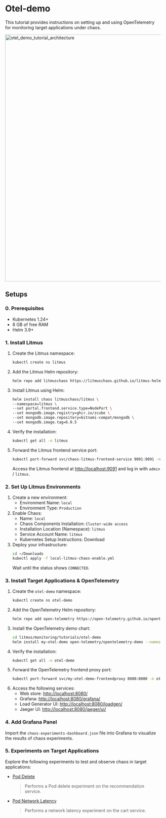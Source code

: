 # Otel-demo

This tutorial provides instructions on setting up and using OpenTelemetry for monitoring target applications under chaos.

<img src="./screenshots/otel_demo_tutorial_architecture.png" alt="otel_demo_tutorial_architecture" width="800" />


## Setups

### 0. Prerequisites
- Kubernetes 1.24+
- 8 GB of free RAM
- Helm 3.9+

### 1. Install Litmus
1. Create the Litmus namespace:
   ```bash
   kubectl create ns litmus
   ```
2. Add the Litmus Helm repository:
   ```bash
   helm repo add litmuschaos https://litmuschaos.github.io/litmus-helm/
   ```
3. Install Litmus using Helm:
   ```bash
   helm install chaos litmuschaos/litmus \
   --namespace=litmus \
   --set portal.frontend.service.type=NodePort \
   --set mongodb.image.registry=ghcr.io/zcube \
   --set mongodb.image.repository=bitnami-compat/mongodb \
   --set mongodb.image.tag=6.0.5
   ```
4. Verify the installation:
   ```bash
   kubectl get all -n litmus
   ```
5. Forward the Litmus frontend service port:
   ```bash
   kubectl port-forward svc/chaos-litmus-frontend-service 9091:9091 -n litmus
   ```
   Access the Litmus frontend at [http://localhost:9091](http://localhost:9091) and log in with `admin` / `litmus`.

### 2. Set Up Litmus Environments
1. Create a new environment:
   - Environment Name: `local`
   - Environment Type: `Production`
2. Enable Chaos:
   - Name: `local`
   - Chaos Components Installation: `Cluster-wide access`
   - Installation Location (Namespace): `litmus`
   - Service Account Name: `litmus`
   - Kubernetes Setup Instructions: Download
3. Deploy your infrastructure:
   ```bash
   cd ~/Downloads
   kubectl apply -f local-litmus-chaos-enable.yml
   ```
   Wait until the status shows `CONNECTED`.

### 3. Install Target Applications & OpenTelemetry
1. Create the `otel-demo` namespace:
   ```bash
   kubectl create ns otel-demo
   ```
2. Add the OpenTelemetry Helm repository:
   ```bash
   helm repo add open-telemetry https://open-telemetry.github.io/opentelemetry-helm-charts
   ```
3. Install the OpenTelemetry demo chart:
   ```bash
   cd litmus/monitoring/tutorials/otel-demo
   helm install my-otel-demo open-telemetry/opentelemetry-demo --namespace otel-demo --values custom_otel_demo_values.yml
   ```
4. Verify the installation:
   ```bash
   kubectl get all -n otel-demo
   ```
5. Forward the OpenTelemetry frontend proxy port:
   ```bash
   kubectl port-forward svc/my-otel-demo-frontendproxy 8080:8080 -n otel-demo
   ```
6. Access the following services:
   - Web store: [http://localhost:8080/](http://localhost:8080/)
   - Grafana: [http://localhost:8080/grafana/](http://localhost:8080/grafana/)
   - Load Generator UI: [http://localhost:8080/loadgen/](http://localhost:8080/loadgen/)
   - Jaeger UI: [http://localhost:8080/jaeger/ui/](http://localhost:8080/jaeger/ui/)

### 4. Add Grafana Panel
Import the `chaos-experiments-dashboard.json` file into Grafana to visualize the results of chaos experiments.

### 5. Experiments on Target Applications
Explore the following experiments to test and observe chaos in target applications:

- [Pod Delete](./recommendation-service)
  > Performs a Pod delete experiment on the recommendation service.

- [Pod Network Latency](./cart-service)
  > Performs a network latency experiment on the cart service.
